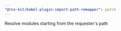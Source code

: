 ```yaml
---
"@rnx-kit/babel-plugin-import-path-remapper": patch
---
```


Resolve modules starting from the requester's path
